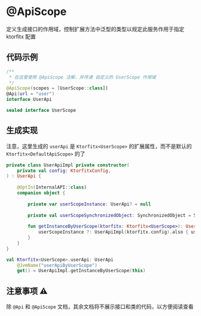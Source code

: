 # @ApiScope

定义生成接口的作用域，控制扩展方法中泛型的类型以规定此服务作用于指定 ktorfitx 配置

## 代码示例

```kotlin
/**
 * 在这里使用 @ApiScope 注解，并传递 自定义的 UserScope 作用域
 */
@ApiScope(scopes = [UserScope::class])
@Api(url = "user")
interface UserApi

sealed interface UserScope
```

## 生成实现

注意，这里生成的 `userApi` 是 `Ktorfitx<UserScope>` 的扩展属性，而不是默认的 `Ktorfitx<DefaultApiScope>` 的了

```kotlin
private class UserApiImpl private constructor(
	private val config: KtorfitxConfig,
) : UserApi {
	
	@OptIn(InternalAPI::class)
	companion object {
		
		private var userScopeInstance: UserApi? = null
		
		private val userScopeSynchronizedObject: SynchronizedObject = SynchronizedObject()
		
		fun getInstanceByUserScope(ktorfitx: Ktorfitx<UserScope>): UserApi = userScopeInstance ?: synchronized(userScopeSynchronizedObject) {
			userScopeInstance ?: UserApiImpl(ktorfitx.config).also { userScopeInstance = it }
		}
	}
}

val Ktorfitx<UserScope>.userApi: UserApi
	@JvmName("userApiByUserScope")
	get() = UserApiImpl.getInstanceByUserScope(this)
```

## 注意事项 ⚠️

除 `@Api` 和 `@ApiScope` 文档，其余文档将不展示接口和类的代码，以方便阅读查看